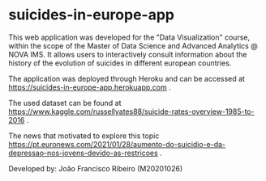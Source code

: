 # suicides-in-europe-app

This web application was developed for the "Data Visualization" course, within the scope of the Master of Data Science and Advanced Analytics @ NOVA IMS.
It allows users to interactively consult information about the history of the evolution of suicides in different european countries.

The application was deployed through Heroku and can be accessed at https://suicides-in-europe-app.herokuapp.com .

The used dataset can be found at https://www.kaggle.com/russellyates88/suicide-rates-overview-1985-to-2016 .

The news that motivated to explore this topic https://pt.euronews.com/2021/01/28/aumento-do-suicidio-e-da-depressao-nos-jovens-devido-as-restricoes .


Developed by:
João Francisco Ribeiro (M20201026)
